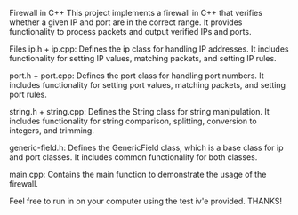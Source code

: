 Firewall in C++
This project implements a firewall in C++ that verifies whether a given IP and port are in the correct range.
It provides functionality to process packets and output verified IPs and ports.

Files
ip.h + ip.cpp: Defines the ip class for handling IP addresses.
It includes functionality for setting IP values, matching packets, and setting IP rules.

port.h + port.cpp: Defines the port class for handling port numbers.
It includes functionality for setting port values, matching packets, and setting port rules.

string.h + string.cpp: Defines the String class for string manipulation.
It includes functionality for string comparison, splitting, conversion to integers, and trimming.

generic-field.h: Defines the GenericField class, which is a base class for ip and port classes.
It includes common functionality for both classes.

main.cpp: Contains the main function to demonstrate the usage of the firewall.

Feel free to run in on your computer using the test iv'e provided. THANKS!
